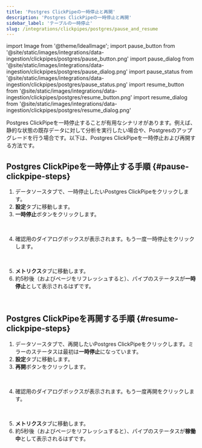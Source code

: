 ```yaml
---
title: 'Postgres ClickPipeの一時停止と再開'
description: 'Postgres ClickPipeの一時停止と再開'
sidebar_label: 'テーブルの一時停止'
slug: /integrations/clickpipes/postgres/pause_and_resume
---
```


import Image from '@theme/IdealImage';
import pause_button from '@site/static/images/integrations/data-ingestion/clickpipes/postgres/pause_button.png'
import pause_dialog from '@site/static/images/integrations/data-ingestion/clickpipes/postgres/pause_dialog.png'
import pause_status from '@site/static/images/integrations/data-ingestion/clickpipes/postgres/pause_status.png'
import resume_button from '@site/static/images/integrations/data-ingestion/clickpipes/postgres/resume_button.png'
import resume_dialog from '@site/static/images/integrations/data-ingestion/clickpipes/postgres/resume_dialog.png'


Postgres ClickPipeを一時停止することが有用なシナリオがあります。例えば、静的な状態の既存データに対して分析を実行したい場合や、Postgresのアップグレードを行う場合です。以下は、Postgres ClickPipeを一時停止および再開する方法です。

## Postgres ClickPipeを一時停止する手順 {#pause-clickpipe-steps}

1. データソースタブで、一時停止したいPostgres ClickPipeをクリックします。
2. **設定**タブに移動します。
3. **一時停止**ボタンをクリックします。
<br/>

<Image img={pause_button} border size="md"/>

4. 確認用のダイアログボックスが表示されます。もう一度一時停止をクリックします。
<br/>

<Image img={pause_dialog} border size="md"/>

5. **メトリクス**タブに移動します。
6. 約5秒後（およびページをリフレッシュすると）、パイプのステータスが**一時停止**として表示されるはずです。
<br/>

<Image img={pause_status} border size="md"/>

## Postgres ClickPipeを再開する手順 {#resume-clickpipe-steps}
1. データソースタブで、再開したいPostgres ClickPipeをクリックします。ミラーのステータスは最初は**一時停止**になっています。
2. **設定**タブに移動します。
3. **再開**ボタンをクリックします。
<br/>

<Image img={resume_button} border size="md"/>

4. 確認用のダイアログボックスが表示されます。もう一度再開をクリックします。
<br/>

<Image img={resume_dialog} border size="md"/>

5. **メトリクス**タブに移動します。
6. 約5秒後（およびページをリフレッシュすると）、パイプのステータスが**稼働中**として表示されるはずです。
